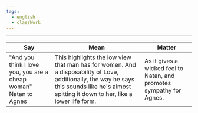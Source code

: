 ```yaml
---
tags:
  - english
  - classWork
---
```

___

| Say                                                              | Mean                                                                                                                                                                                          | Matter                                                               |
| ---------------------------------------------------------------- | --------------------------------------------------------------------------------------------------------------------------------------------------------------------------------------------- | -------------------------------------------------------------------- |
| "And you think I love you, you are a cheap woman" Natan to Agnes | This highlights the low view that man has for women. And a disposability of Love, additionally, the way he says this sounds like he's almost spitting it down to her, like a lower life form. | As it gives a wicked feel to Natan, and promotes sympathy for Agnes. |
